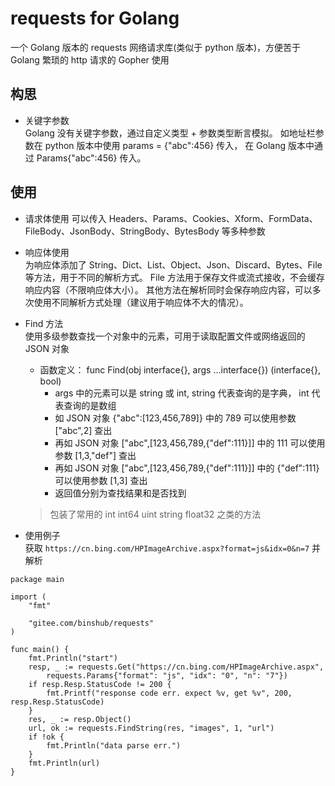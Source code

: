 # requests for Golang
一个 Golang 版本的 requests 网络请求库(类似于 python 版本)，方便苦于 Golang 繁琐的 http 请求的 Gopher 使用

## 构思
- 关键字参数  
Golang 没有关键字参数，通过自定义类型 + 参数类型断言模拟。
如地址栏参数在 python 版本中使用 params = {"abc":456} 传入，
在 Golang 版本中通过 Params{"abc":456} 传入。

## 使用
- 请求体使用
可以传入 Headers、Params、Cookies、Xform、FormData、FileBody、JsonBody、StringBody、BytesBody 等多种参数


- 响应体使用  
为响应体添加了 String、Dict、List、Object、Json、Discard、Bytes、File 等方法，用于不同的解析方式。
File 方法用于保存文件或流式接收，不会缓存响应内容（不限响应体大小）。
其他方法在解析同时会保存响应内容，可以多次使用不同解析方式处理（建议用于响应体不大的情况）。

- Find 方法  
使用多级参数查找一个对象中的元素，可用于读取配置文件或网络返回的 JSON 对象
  - 函数定义： func Find(obj interface{}, args ...interface{}) (interface{}, bool)  
    - args 中的元素可以是 string 或 int, string 代表查询的是字典， int 代表查询的是数组
    - 如 JSON 对象 {"abc":[123,456,789]} 中的 789 可以使用参数 ["abc",2] 查出
    - 再如 JSON 对象 ["abc",[123,456,789,{"def":111}]] 中的 111 可以使用参数 [1,3,"def"] 查出
    - 再如 JSON 对象 ["abc",[123,456,789,{"def":111}]] 中的 {"def":111} 可以使用参数 [1,3] 查出
    - 返回值分别为查找结果和是否找到
  > 包装了常用的 int int64 uint string float32 之类的方法 

- 使用例子  
获取 `https://cn.bing.com/HPImageArchive.aspx?format=js&idx=0&n=7` 并解析
```
package main

import (
	"fmt"

	"gitee.com/binshub/requests"
)

func main() {
	fmt.Println("start")
	resp, _ := requests.Get("https://cn.bing.com/HPImageArchive.aspx",
		requests.Params{"format": "js", "idx": "0", "n": "7"})
	if resp.Resp.StatusCode != 200 {
		fmt.Printf("response code err. expect %v, get %v", 200, resp.Resp.StatusCode)
	}
	res, _ := resp.Object()
	url, ok := requests.FindString(res, "images", 1, "url")
	if !ok {
		fmt.Println("data parse err.")
	}
	fmt.Println(url)
}
```

